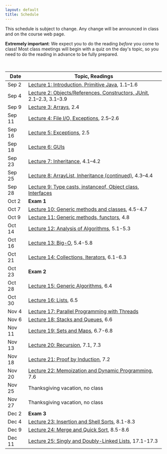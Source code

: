 ```yaml
---
layout: default
title: Schedule
---
```


This schedule is subject to change.  Any change will be announced in class and on the course web page.

<div class="callout">
<b>Extremely important</b>: We expect you to do the reading <i>before</i> you come to class!  Most class meetings will begin with a quiz on the day's topic, so you need to do the reading in advance to be fully prepared.
</div>

&nbsp;

Date | Topic, Readings
---- | ---------------
Sep 2 | [Lecture 1: Introduction, Primitive Java](lectures/lecture01.html), 1.1&ndash;1.6
Sep 4 | [Lecture 2: Objects/References, Constructors, JUnit](lectures/lecture02.html), 2.1&ndash;2.3, 3.1&ndash;3.9
Sep 9 | [Lecture 3: Arrays](lectures/lecture03.html), 2.4
Sep 11 | [Lecture 4: File I/O, Exceptions](lectures/lecture04.html), 2.5&ndash;2.6
Sep 16 | [Lecture 5: Exceptions](lectures/lecture05.html), 2.5
Sep 18 | [Lecture 6: GUIs](lectures/lecture06.html)
Sep 23 | [Lecture 7: Inheritance](lectures/lecture07.html), 4.1&ndash;4.2
Sep 25 | [Lecture 8: ArrayList, Inheritance (continued)](lectures/lecture08.html), 4.3&ndash;4.4
Sep 28 | [Lecture 9: Type casts, instanceof, Object class, Interfaces](lectures/lecture09.html)
Oct 2 | **Exam 1**
Oct 7 | [Lecture 10: Generic methods and classes](lectures/lecture10.html), 4.5-4.7
Oct 9 | [Lecture 11: Generic methods, functors](lectures/lecture11.html), 4.8
Oct 14 | [Lecture 12: Analysis of Algorithms](lectures/lecture12.html), 5.1-5.3
Oct 16 | [Lecture 13: Big-O](lectures/lecture13.html), 5.4-5.8
Oct 21 | [Lecture 14: Collections, Iterators](lectures/lecture14.html), 6.1-6.3
Oct 23 | **Exam 2**
Oct 28 | [Lecture 15: Generic Algorithms](lectures/lecture15.html), 6.4
Oct 30 | [Lecture 16: Lists](lectures/lecture16.html), 6.5
Nov 4 | [Lecture 17: Parallel Programming with Threads](lectures/lecture17.html)
Nov 6 | [Lecture 18: Stacks and Queues](lectures/lecture18.html), 6.6
Nov 11 | [Lecture 19: Sets and Maps](lectures/lecture19.html), 6.7-6.8
Nov 13 | [Lecture 20: Recursion](lectures/lecture20.html), 7.1, 7.3
Nov 18 | [Lecture 21: Proof by Induction](lectures/lecture21.html), 7.2
Nov 20 | [Lecture 22: Memoization and Dynamic Programming](lectures/lecture22.html), 7.6
Nov 25 | Thanksgiving vacation, no class
Nov 27 | Thanksgiving vacation, no class
Dec 2 | **Exam 3**
Dec 4 | [Lecture 23: Insertion and Shell Sorts](lectures/lecture23.html), 8.1-8.3
Dec 9 | [Lecture 24: Merge and Quick Sort](lectures/lecture24.html), 8.5-8.6
Dec 11 | [Lecture 25: Singly and Doubly-Linked Lists](lectures/lecture25.html), 17.1-17.3

<!--
> Week | Topic, Readings | CloudCoder Exercises
> Week 1 (May 18&ndash;22) | [Lecture 1: Introduction, Primitive Java](lectures/lecture01.html), 1.1&ndash;1.6 <br> [Lecture 2: Objects/References, Constructors, JUnit](lectures/lecture02.html), 2.1&ndash;2.3, 3.1&ndash;3.9 <br> [Lecture 3: Arrays](lectures/lecture03.html), 2.4
> Week 2 (May 25&ndash;29) | [Lecture 4: File I/O, Exceptions](lectures/lecture04.html), 2.5&ndash;2.6 <br> [Lecture 5: Exceptions](lectures/lecture05.html), 2.5 <br> [Lecture 6: GUIs](lectures/lecture06.html)
> Week 3 (June 1&ndash;5) | [Lecture 7: Inheritance](lectures/lecture07.html), 4.1&ndash;4.2 <br> [Lecture 8: ArrayList, Inheritance (continued)](lectures/lecture08.html), 4.3&ndash;4.4 <br> [Lecture 9: Type casts, instanceof, Object class, Interfaces](lectures/lecture09.html)<br> **Exam 1** (Thursday, June 4th) 
> Week 4 (June 8&ndash;12) | [Lecture 10: Generic methods and classes](lectures/lecture10.html), 4.5-4.7 <br> [Lecture 11: Generic methods, functors](lectures/lecture11.html), 4.8
> Week 5 (June 15&ndash;19) | [Lecture 12: Analysis of Algorithms](lectures/lecture12.html), 5.1-5.3 <br> [Lecture 12a: Code Comments](lectures/lecture12a.html) <br> [Lecture 13: Big-O](lectures/lecture13.html), 5.4-5.8
> Week 6 (June 22&ndash;26) | [Lecture 14: Collections, Iterators](lectures/lecture14.html), 6.1-6.3 <br> [Lecture 15: Generic Algorithms](lectures/lecture15.html), 6.4, [Lecture 16: Lists](lectures/lecture16.html), 6.5 |
> Week 7 (June 29&ndash;July 3) | No class |
> Week 8 (July 6&ndash;10) |  [Lecture 17: Parallel Programming with Threads](lectures/lecture17.html) <br>**Exam 2** (Thursday, July 9th) | 
> Week 9 (July 13&ndash;17) | [Lecture 18: Stacks and Queues](lectures/lecture18.html), 6.6 <br> [Lecture 19: Sets and Maps](lectures/lecture19.html), 6.7-6.8 | 
> Week 10 (July 20&ndash;24) | [Lecture 20: Recursion](lectures/lecture20.html), 7.1, 7.3 <br> [Lecture 21: Proof by Induction](lectures/lecture21.html), 7.2 |
> Week 11 (July 27&ndash;July 31) | [Lecture 22: Memoization and Dynamic Programming](lectures/lecture22.html), 7.6 <br> [Lecture 23: Insertion and Shell Sorts](lectures/lecture23.html), 8.1-8.3  |
> Week 12 (Aug 3&ndash;7) |  [Lecture 24: Merge and Quick Sort](lectures/lecture24.html), 8.5-8.6 <br>**Exam 3** (Thursday, Aug 6th) |
> Week 13 (Aug 10&ndash;14) | [Lecture 25: Singly and Doubly-Linked Lists](lectures/lecture25.html), 17.1-17.3<br>**Final Exam** (Thursday, August 13th) | 
-->
